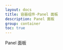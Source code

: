 ```yaml
---
layout: docs
title: 容器组件-Panel 面板
description: Panel 面板
group: container
toc: true
---
```


Panel 面板
